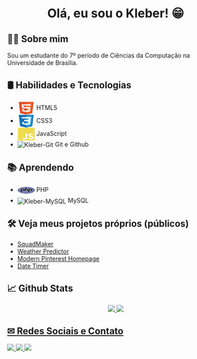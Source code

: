 <div align="center">
    <h1>Olá, eu sou o Kleber! 😁</h1>
</div>

## 🙋‍♂️ Sobre mim
Sou um estudante do 7º período de Ciências da Computação na Universidade de Brasília.
 
## 🛢 Habilidades e Tecnologias
- <img align="center" alt="Kleber-HTML" height="30" width="40" src="https://raw.githubusercontent.com/devicons/devicon/master/icons/html5/html5-original.svg"> HTML5
- <img align="center" alt="Kleber-CSS" height="30" width="40" src="https://raw.githubusercontent.com/devicons/devicon/master/icons/css3/css3-original.svg"> CSS3
- <img align="center" alt="Kleber-Js" height="30" width="40" src="https://raw.githubusercontent.com/devicons/devicon/master/icons/javascript/javascript-plain.svg"> JavaScript
- <img align="center" alt="Kleber-Git" height="30" width="40" src="https://cdn.jsdelivr.net/gh/devicons/devicon/icons/git/git-original.svg"/> Git e Github


## 📚 Aprendendo
- <img align="center" alt="Kleber-PHP" height="30" width="40" src="https://raw.githubusercontent.com/devicons/devicon/master/icons/php/php-original.svg"> PHP
- <img align="center" alt="Kleber-MySQL" height="30" width="40" src="https://cdn.jsdelivr.net/gh/devicons/devicon/icons/mysql/mysql-original.svg"> MySQL


## 🛠 Veja meus projetos próprios (públicos)
- [SquadMaker](https://github.com/kleberjr/squadmaker)
- [Weather Predictor](https://github.com/kleberjr/weather-predictor)
- [Modern Pinterest Homepage](https://github.com/kleberjr/pinterest-homepage-replica)
- [Date Timer](https://github.com/kleberjr/timer)


## 📈 Github Stats 
<div align="center" style="display: inline_block;">
  <a href="https://github.com/kleberjr">
  <img height="180em" src="https://github-readme-stats.vercel.app/api?username=kleberjr&show_icons=true&theme=github_dark&include_all_commits=true&count_private=true"/>
  <img height="180em" src="https://github-readme-stats.vercel.app/api/top-langs/?username=kleberjr&layout=compact&langs_count=10&theme=github_dark"/>
</div>   
  

## ✉ Redes Sociais e Contato
<div> 
  <a href="https://instagram.com/kleberrjr" target="_blank">
    <img src="https://img.shields.io/badge/-Instagram-%23E4405F?style=for-the-badge&logo=instagram&logoColor=white" target="_blank">
  </a>
  
  <a href = "mailto:kleb3r.jr@gmail.com">
    <img src="https://img.shields.io/badge/Gmail-D14836?style=for-the-badge&logo=gmail&logoColor=white" target="_blank">
  </a>
  
  <a href="https://www.linkedin.com/in/kleber-rodrigues-444011205/" target="_blank">
    <img src="https://img.shields.io/badge/-LinkedIn-%230077B5?style=for-the-badge&logo=linkedin&logoColor=white" target="_blank">
  </a> 
</div>
